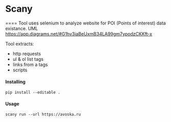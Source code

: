 # Scany
====
Tool uses selenium to analyze website for POI (Points of interest) data existance.
UML https://app.diagrams.net/#G1hv3iaBeUxmB34LA99gm7ypodzCKKft-x

Tool extracts:
- http requests
- ul & ol list tags
- links from a tags
- scripts

#### Installing
    pip install --editable .


#### Usage
    scany run --url https://avoska.ru
